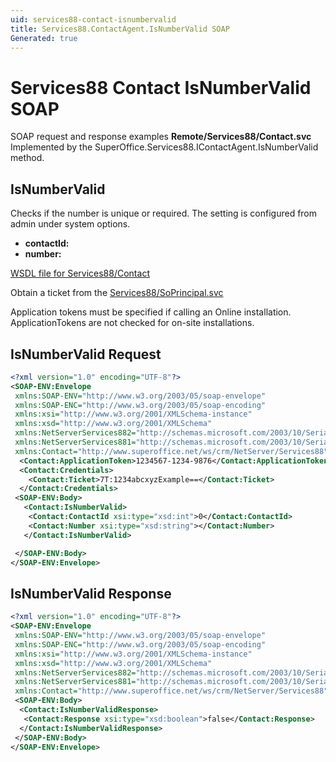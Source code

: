 ```yaml
---
uid: services88-contact-isnumbervalid
title: Services88.ContactAgent.IsNumberValid SOAP
Generated: true
---
```


# Services88 Contact IsNumberValid SOAP

SOAP request and response examples **Remote/Services88/Contact.svc**
Implemented by the <see cref="M:SuperOffice.Services88.IContactAgent.IsNumberValid">SuperOffice.Services88.IContactAgent.IsNumberValid</see> method.

## IsNumberValid

Checks if the number is unique or required.  The setting is configured from admin under system options.

* **contactId:** 
* **number:** 



[WSDL file for Services88/Contact](../Services88-Contact.md)

Obtain a ticket from the [Services88/SoPrincipal.svc](../SoPrincipal/SoPrincipal.md)

Application tokens must be specified if calling an Online installation. ApplicationTokens are not checked for on-site installations.

## IsNumberValid Request

```xml
<?xml version="1.0" encoding="UTF-8"?>
<SOAP-ENV:Envelope
 xmlns:SOAP-ENV="http://www.w3.org/2003/05/soap-envelope"
 xmlns:SOAP-ENC="http://www.w3.org/2003/05/soap-encoding"
 xmlns:xsi="http://www.w3.org/2001/XMLSchema-instance"
 xmlns:xsd="http://www.w3.org/2001/XMLSchema"
 xmlns:NetServerServices882="http://schemas.microsoft.com/2003/10/Serialization/Arrays"
 xmlns:NetServerServices881="http://schemas.microsoft.com/2003/10/Serialization/"
 xmlns:Contact="http://www.superoffice.net/ws/crm/NetServer/Services88">
  <Contact:ApplicationToken>1234567-1234-9876</Contact:ApplicationToken>
  <Contact:Credentials>
    <Contact:Ticket>7T:1234abcxyzExample==</Contact:Ticket>
  </Contact:Credentials>
 <SOAP-ENV:Body>
   <Contact:IsNumberValid>
    <Contact:ContactId xsi:type="xsd:int">0</Contact:ContactId>
    <Contact:Number xsi:type="xsd:string"></Contact:Number>
   </Contact:IsNumberValid>

 </SOAP-ENV:Body>
</SOAP-ENV:Envelope>

```


## IsNumberValid Response

```xml
<?xml version="1.0" encoding="UTF-8"?>
<SOAP-ENV:Envelope
 xmlns:SOAP-ENV="http://www.w3.org/2003/05/soap-envelope"
 xmlns:SOAP-ENC="http://www.w3.org/2003/05/soap-encoding"
 xmlns:xsi="http://www.w3.org/2001/XMLSchema-instance"
 xmlns:xsd="http://www.w3.org/2001/XMLSchema"
 xmlns:NetServerServices882="http://schemas.microsoft.com/2003/10/Serialization/Arrays"
 xmlns:NetServerServices881="http://schemas.microsoft.com/2003/10/Serialization/"
 xmlns:Contact="http://www.superoffice.net/ws/crm/NetServer/Services88">
 <SOAP-ENV:Body>
  <Contact:IsNumberValidResponse>
   <Contact:Response xsi:type="xsd:boolean">false</Contact:Response>
  </Contact:IsNumberValidResponse>
 </SOAP-ENV:Body>
</SOAP-ENV:Envelope>

```


